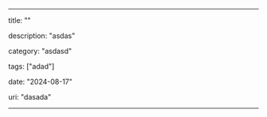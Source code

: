 ---

title: ""

description: "asdas"

category: "asdasd"

tags: ["adad"]

date: "2024-08-17"

uri: "dasada"

---